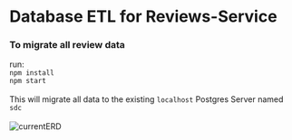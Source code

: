 # Database ETL for Reviews-Service

### To migrate all review data
run:<br>
`npm install`<br>
`npm start`<br>
<br>
This will migrate all data to the existing `localhost` Postgres Server named `sdc`<br>
<br>
![currentERD][ERD]

[ERD]: https://github.com/iwantmyhatback/sdc_etl/master/img/current_erd.png "reviews-erd"
